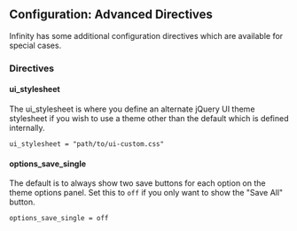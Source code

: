## Configuration: Advanced Directives

Infinity has some additional configuration directives which are available for special cases.

### Directives

#### ui\_stylesheet

The ui\_stylesheet is where you define an alternate jQuery UI theme stylesheet if you wish
to use a theme other than the default which is defined internally.

	ui_stylesheet = "path/to/ui-custom.css"

#### options\_save\_single

The default is to always show two save buttons for each option on the theme options panel.
Set this to `off` if you only want to show the "Save All" button.

	options_save_single = off
